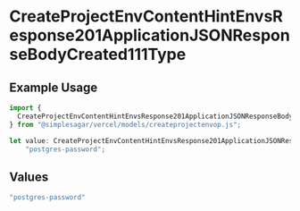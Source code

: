 # CreateProjectEnvContentHintEnvsResponse201ApplicationJSONResponseBodyCreated111Type

## Example Usage

```typescript
import {
  CreateProjectEnvContentHintEnvsResponse201ApplicationJSONResponseBodyCreated111Type,
} from "@simplesagar/vercel/models/createprojectenvop.js";

let value: CreateProjectEnvContentHintEnvsResponse201ApplicationJSONResponseBodyCreated111Type =
    "postgres-password";
```

## Values

```typescript
"postgres-password"
```